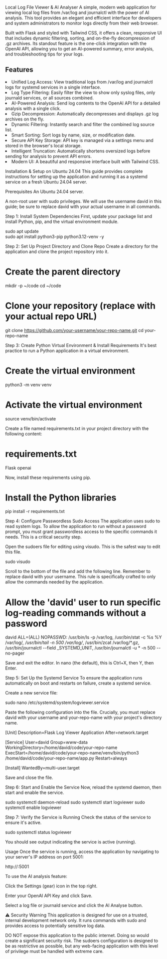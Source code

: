 Local Log File Viewer & AI Analyser
A simple, modern web application for viewing local log files from /var/log and journalctl with the power of AI analysis. This tool provides an elegant and efficient interface for developers and system administrators to monitor logs directly from their web browser.

Built with Flask and styled with Tailwind CSS, it offers a clean, responsive UI that includes dynamic filtering, sorting, and on-the-fly decompression of .gz archives. Its standout feature is the one-click integration with the OpenAI API, allowing you to get an AI-powered summary, error analysis, and troubleshooting tips for your logs.



<h2><b>Features</b></h2>
<li>Unified Log Access: View traditional logs from /var/log and journalctl logs for systemd services in a single interface.
<li>Log Type Filtering: Easily filter the view to show only syslog files, only journald services, or all sources combined.
<li>AI-Powered Analysis: Send log contents to the OpenAI API for a detailed analysis with a single click.
<li>Gzip Decompression: Automatically decompresses and displays .gz log archives on the fly.
<li>Dynamic Filtering: Instantly search and filter the combined log source list.
<li>Smart Sorting: Sort logs by name, size, or modification date.
<li>Secure API Key Storage: API key is managed via a settings menu and stored in the browser's local storage.
<li>Intelligent Truncation: Automatically shortens oversized logs before sending for analysis to prevent API errors.
<li>Modern UI: A beautiful and responsive interface built with Tailwind CSS.

Installation & Setup on Ubuntu 24.04
This guide provides complete instructions for setting up the application and running it as a systemd service on a fresh Ubuntu 24.04 server.

Prerequisites
An Ubuntu 24.04 server.

A non-root user with sudo privileges. We will use the username david in this guide; be sure to replace david with your actual username in all commands.

Step 1: Install System Dependencies
First, update your package list and install Python, pip, and the virtual environment module.

sudo apt update<br>
sudo apt install python3-pip python3.12-venv -y<br>

Step 2: Set Up Project Directory and Clone Repo
Create a directory for the application and clone the project repository into it.

# Create the parent directory
mkdir -p ~/code
cd ~/code

# Clone your repository (replace with your actual repo URL)
git clone https://github.com/your-username/your-repo-name.git
cd your-repo-name

Step 3: Create Python Virtual Environment & Install Requirements
It's best practice to run a Python application in a virtual environment.

# Create the virtual environment
python3 -m venv venv

# Activate the virtual environment
source venv/bin/activate

Create a file named requirements.txt in your project directory with the following content:

# requirements.txt
Flask
openai

Now, install these requirements using pip.

# Install the Python libraries
pip install -r requirements.txt

Step 4: Configure Passwordless Sudo Access
The application uses sudo to read system logs. To allow the application to run without a password prompt, you must grant passwordless access to the specific commands it needs. This is a critical security step.

Open the sudoers file for editing using visudo. This is the safest way to edit this file.

sudo visudo

Scroll to the bottom of the file and add the following line. Remember to replace david with your username. This rule is specifically crafted to only allow the commands needed by the application.

# Allow the 'david' user to run specific log-reading commands without a password
david ALL=(ALL) NOPASSWD: /usr/bin/ls -p /var/log, /usr/bin/stat -c %s %Y /var/log/*, /usr/bin/tail -n 500 /var/log/*, /usr/bin/zcat /var/log/*.gz, /usr/bin/journalctl --field _SYSTEMD_UNIT, /usr/bin/journalctl -u * -n 500 --no-pager

Save and exit the editor. In nano (the default), this is Ctrl+X, then Y, then Enter.

Step 5: Set Up the Systemd Service
To ensure the application runs automatically on boot and restarts on failure, create a systemd service.

Create a new service file:

sudo nano /etc/systemd/system/logviewer.service

Paste the following configuration into the file. Crucially, you must replace david with your username and your-repo-name with your project's directory name.

[Unit]
Description=Flask Log Viewer Application
After=network.target

[Service]
User=david
Group=www-data
WorkingDirectory=/home/david/code/your-repo-name
ExecStart=/home/david/code/your-repo-name/venv/bin/python3 /home/david/code/your-repo-name/app.py
Restart=always

[Install]
WantedBy=multi-user.target

Save and close the file.

Step 6: Start and Enable the Service
Now, reload the systemd daemon, then start and enable the service.

sudo systemctl daemon-reload
sudo systemctl start logviewer
sudo systemctl enable logviewer

Step 7: Verify the Service is Running
Check the status of the service to ensure it's active.

sudo systemctl status logviewer

You should see output indicating the service is active (running).

Usage
Once the service is running, access the application by navigating to your server's IP address on port 5001:

http://<your-server-ip>:5001

To use the AI analysis feature:

Click the Settings (gear) icon in the top right.

Enter your OpenAI API Key and click Save.

Select a log file or journald service and click the AI Analyse button.

⚠️ Security Warning
This application is designed for use on a trusted, internal development network only. It runs commands with sudo and provides access to potentially sensitive log data.

DO NOT expose this application to the public internet. Doing so would create a significant security risk. The sudoers configuration is designed to be as restrictive as possible, but any web-facing application with this level of privilege must be handled with extreme care.
